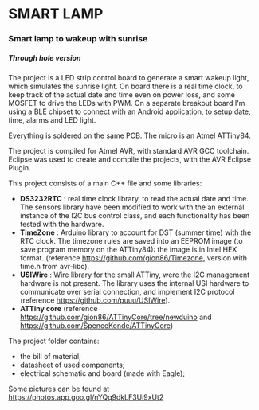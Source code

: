 # SMART LAMP
### Smart lamp to wakeup with sunrise
##### Through hole version

The project is a LED strip control board to generate a smart wakeup light, which 
simulates the sunrise light.
On board there is a real time clock, to  keep track of the actual date and time 
even on power loss, and some MOSFET to drive the LEDs with PWM.
On a separate breakout board I'm using a BLE chipset to connect with an Android 
application, to setup date, time, alarms and LED light.

Everything is soldered on the same PCB. The micro is an Atmel ATTiny84.

The project is compiled for Atmel AVR, with standard AVR GCC toolchain. 
Eclipse was used to create and compile the projects, with the AVR Eclipse Plugin.

This project consists of a main C++ file and some libraries:

* **DS3232RTC** : real time clock library, to read the actual date and time. The sensors 
  library have been modified to work with the an external instance of the I2C bus 
  control class, and each functionality has been tested with the hardware. 
* **TimeZone** : Arduino library to account for DST (summer time) with the RTC clock. 
  The timezone rules are saved into an EEPROM image (to save program memory on the 
  ATTiny84): the image is in Intel HEX format.
  (reference <https://github.com/gion86/Timezone>, version with time.h from avr-libc).
* **USIWire** : Wire library for the small ATTiny, were the I2C management 
  hardware is not present. The library uses the internal USI hardware to communicate 
  over serial connection, and implement I2C protocol (reference <https://github.com/puuu/USIWire>).
* **ATTiny core**  (reference <https://github.com/gion86/ATTinyCore/tree/newduino> and 
  <https://github.com/SpenceKonde/ATTinyCore>)


The project folder contains:

* the bill of material;
* datasheet of used components;
* electrical schematic and board (made with Eagle);

Some pictures can be found at https://photos.app.goo.gl/nYQq9dkLF3Ui9xUt2
